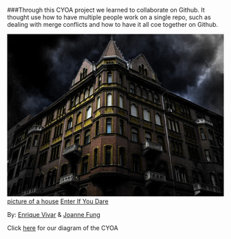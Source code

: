 ###Through this CYOA project we learned to collaborate on Github. It thought use how to have multiple people work on a single repo, such as dealing with merge conflicts and how to have it all coe together on Github.  

![](house.jpg)  
[picture of a house](begin.md)
[Enter If You Dare](begin.md)


By: [Enrique Vivar](https://github.com/enriquev8884) & [Joanne Fung](https://github.com/JoanneF3188)

Click [here](https://docs.google.com/a/hstat.org/drawings/d/1lxpYAV90RBvsECmLHWS0FILOrofqHql-fyY0usxCD0M/edit?usp=sharing) for our diagram of the CYOA
